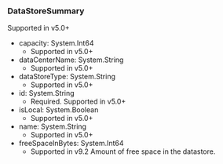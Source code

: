 ### DataStoreSummary
Supported in v5.0+

- capacity: System.Int64
  - Supported in v5.0+
- dataCenterName: System.String
  - Supported in v5.0+
- dataStoreType: System.String
  - Supported in v5.0+
- id: System.String
  - Required. Supported in v5.0+
- isLocal: System.Boolean
  - Supported in v5.0+
- name: System.String
  - Supported in v5.0+
- freeSpaceInBytes: System.Int64
  - Supported in v9.2
  Amount of free space in the datastore.

